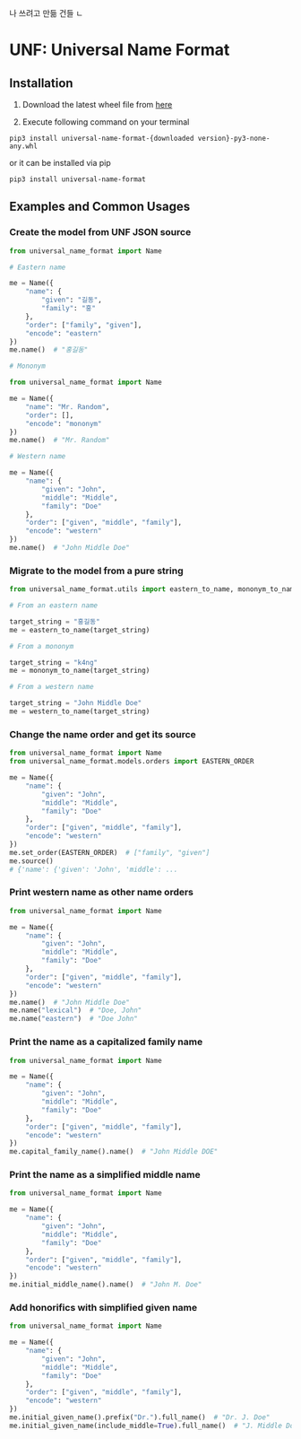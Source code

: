 나 쓰려고 만듦 건들 ㄴ

# UNF: Universal Name Format

## Installation

1. Download the latest wheel file from [here](https://github.com/k44ng/universal-name-format/releases)
   
2. Execute following command on your terminal

`pip3 install universal-name-format-{downloaded version}-py3-none-any.whl`

or it can be installed via pip

`pip3 install universal-name-format`


## Examples and Common Usages

### Create the model from UNF JSON source

```python
from universal_name_format import Name

# Eastern name

me = Name({
    "name": {
        "given": "길동",
        "family": "홍"
    },
    "order": ["family", "given"],
    "encode": "eastern"
})
me.name()  # "홍길동"

# Mononym

from universal_name_format import Name

me = Name({
    "name": "Mr. Random",
    "order": [],
    "encode": "mononym"
})
me.name()  # "Mr. Random"

# Western name

me = Name({
    "name": {
        "given": "John",
        "middle": "Middle",
        "family": "Doe"
    },
    "order": ["given", "middle", "family"],
    "encode": "western"
})
me.name()  # "John Middle Doe"
```

### Migrate to the model from a pure string

```python
from universal_name_format.utils import eastern_to_name, mononym_to_name, western_to_name

# From an eastern name

target_string = "홍길동"
me = eastern_to_name(target_string)

# From a mononym

target_string = "k4ng"
me = mononym_to_name(target_string)

# From a western name

target_string = "John Middle Doe"
me = western_to_name(target_string)
```

### Change the name order and get its source

```python
from universal_name_format import Name
from universal_name_format.models.orders import EASTERN_ORDER

me = Name({
    "name": {
        "given": "John",
        "middle": "Middle",
        "family": "Doe"
    },
    "order": ["given", "middle", "family"],
    "encode": "western"
})
me.set_order(EASTERN_ORDER)  # ["family", "given"]
me.source()
# {'name': {'given': 'John', 'middle': ...
```

### Print western name as other name orders

```python
from universal_name_format import Name

me = Name({
    "name": {
        "given": "John",
        "middle": "Middle",
        "family": "Doe"
    },
    "order": ["given", "middle", "family"],
    "encode": "western"
})
me.name()  # "John Middle Doe"
me.name("lexical")  # "Doe, John"
me.name("eastern")  # "Doe John"
```

### Print the name as a capitalized family name

```python
from universal_name_format import Name

me = Name({
    "name": {
        "given": "John",
        "middle": "Middle",
        "family": "Doe"
    },
    "order": ["given", "middle", "family"],
    "encode": "western"
})
me.capital_family_name().name()  # "John Middle DOE"
```

### Print the name as a simplified middle name

```python
from universal_name_format import Name

me = Name({
    "name": {
        "given": "John",
        "middle": "Middle",
        "family": "Doe"
    },
    "order": ["given", "middle", "family"],
    "encode": "western"
})
me.initial_middle_name().name()  # "John M. Doe"
```

### Add honorifics with simplified given name

```python
from universal_name_format import Name

me = Name({
    "name": {
        "given": "John",
        "middle": "Middle",
        "family": "Doe"
    },
    "order": ["given", "middle", "family"],
    "encode": "western"
})
me.initial_given_name().prefix("Dr.").full_name()  # "Dr. J. Doe"
me.initial_given_name(include_middle=True).full_name()  # "J. Middle Doe"
```
